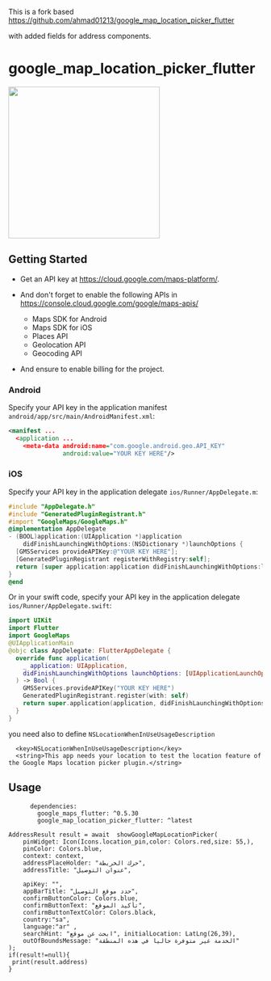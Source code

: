 <!--
This README describes the package. If you publish this package to pub.dev,
this README's contents appear on the landing page for your package.

For information about how to write a good package README, see the guide for
[writing package pages](https://dart.dev/guides/libraries/writing-package-pages).

For general information about developing packages, see the Dart guide for
[creating packages](https://dart.dev/guides/libraries/create-library-packages)
and the Flutter guide for
[developing packages and plugins](https://flutter.dev/developing-packages).
-->
This is a fork based  https://github.com/ahmad01213/google_map_location_picker_flutter

with added fields for address components.


# google_map_location_picker_flutter
<p>
  <img src="https://rc.urapp.site/picker_preview.gif" width=300 />
</p>

## Getting Started

- Get an API key at <https://cloud.google.com/maps-platform/>.

- And don't forget to enable the following APIs in <https://console.cloud.google.com/google/maps-apis/>
  - Maps SDK for Android
  - Maps SDK for iOS
  - Places API
  - Geolocation API
  - Geocoding API

- And ensure to enable billing for the project.

### Android

Specify your API key in the application manifest `android/app/src/main/AndroidManifest.xml`:

```xml
<manifest ...
  <application ...
    <meta-data android:name="com.google.android.geo.API_KEY"
               android:value="YOUR KEY HERE"/>
```

### iOS

Specify your API key in the application delegate `ios/Runner/AppDelegate.m`:

```objectivec
#include "AppDelegate.h"
#include "GeneratedPluginRegistrant.h"
#import "GoogleMaps/GoogleMaps.h"
@implementation AppDelegate
- (BOOL)application:(UIApplication *)application
    didFinishLaunchingWithOptions:(NSDictionary *)launchOptions {
  [GMSServices provideAPIKey:@"YOUR KEY HERE"];
  [GeneratedPluginRegistrant registerWithRegistry:self];
  return [super application:application didFinishLaunchingWithOptions:launchOptions];
}
@end
```

Or in your swift code, specify your API key in the application delegate `ios/Runner/AppDelegate.swift`:

```swift
import UIKit
import Flutter
import GoogleMaps
@UIApplicationMain
@objc class AppDelegate: FlutterAppDelegate {
  override func application(
    _ application: UIApplication,
    didFinishLaunchingWithOptions launchOptions: [UIApplicationLaunchOptionsKey: Any]?
  ) -> Bool {
    GMSServices.provideAPIKey("YOUR KEY HERE")
    GeneratedPluginRegistrant.register(with: self)
    return super.application(application, didFinishLaunchingWithOptions: launchOptions)
  }
}
```

you need also to define `NSLocationWhenInUseUsageDescription`

```
  <key>NSLocationWhenInUseUsageDescription</key>
  <string>This app needs your location to test the location feature of the Google Maps location picker plugin.</string>
```

## Usage



```
      dependencies:
        google_maps_flutter: ^0.5.30
        google_map_location_picker_flutter: ^latest
```


    AddressResult result = await  showGoogleMapLocationPicker(
        pinWidget: Icon(Icons.location_pin,color: Colors.red,size: 55,),
        pinColor: Colors.blue,
        context: context,
        addressPlaceHolder: "حرك الخريطة",
        addressTitle: "عنوان التوصيل",
<!--    polygonPoints: [], -->
        apiKey: "",
        appBarTitle: "حدد موقع التوصيل",
        confirmButtonColor: Colors.blue,
        confirmButtonText: "تأكيد الموقع",
        confirmButtonTextColor: Colors.black,
        country:"sa",
        language:"ar" ,
        searchHint: "ابحث عن موقع", initialLocation: LatLng(26,39),
        outOfBoundsMessage: "الخدمة غير متوفرة حاليا في هذه المنطقة"
    );
    if(result!=null){
     print(result.address)
    }


